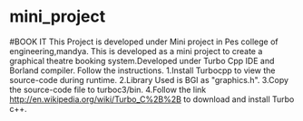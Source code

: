 # mini_project
#BOOK IT
This Project is developed under Mini project in Pes college of engineering,mandya.
This is developed as a mini project to create a graphical theatre booking system.Developed under Turbo Cpp IDE and Borland compiler. Follow the instructions.
1.Install Turbocpp to view the source-code during runtime.
2.Library Used is BGI as "graphics.h".
3.Copy the source-code file to turboc3/bin.
4.Follow the link http://en.wikipedia.org/wiki/Turbo_C%2B%2B to download and install Turbo c++.
